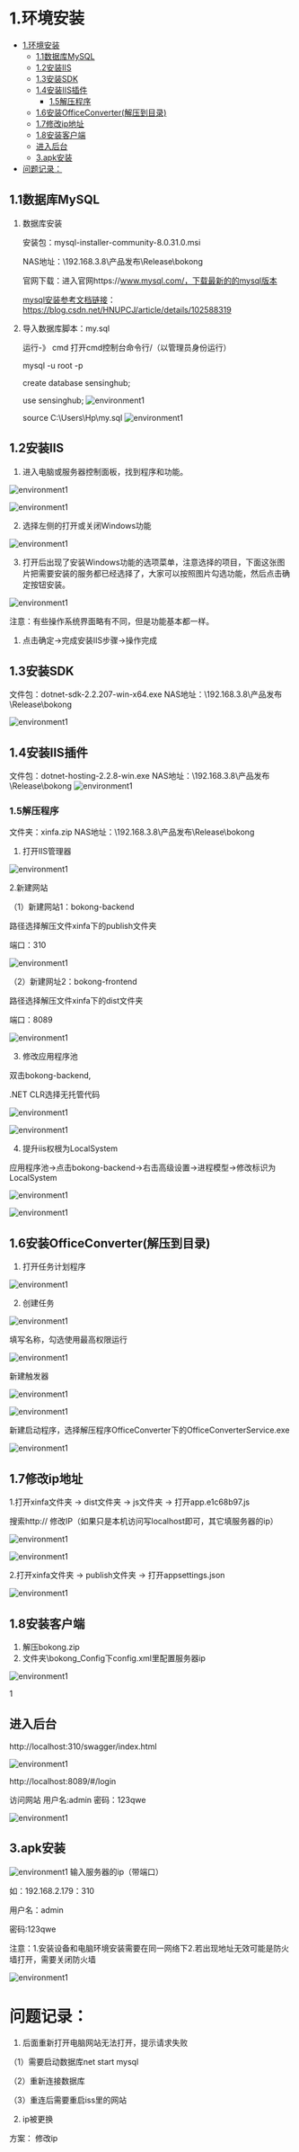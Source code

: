 
# 1.环境安装

- [1.环境安装](#1环境安装)
  - [1.1数据库MySQL](#11数据库mysql)
  - [1.2安装IIS](#12安装iis)
  - [1.3安装SDK](#13安装sdk)
  - [1.4安装IIS插件](#14安装iis插件)
    - [1.5解压程序](#15解压程序)
  - [1.6安装OfficeConverter(解压到目录)](#16安装officeconverter解压到目录)
  - [1.7修改ip地址](#17修改ip地址)
  - [1.8安装客户端](#18安装客户端)
  - [进入后台](#进入后台)
  - [3.apk安装](#3apk安装)
- [问题记录：](#问题记录)


## 1.1数据库MySQL

1. 数据库安装

   安装包：mysql-installer-community-8.0.31.0.msi

   NAS地址：\\192.168.3.8\产品发布\Release\bokong

   官网下载：进入官网https://www.mysql.com/，下载最新的的mysql版本

   [mysql安装参考文档链接](https://blog.csdn.net/HNUPCJ/article/details/102588319)：https://blog.csdn.net/HNUPCJ/article/details/102588319


2. 导入数据库脚本：my.sql

   运行-》 cmd 打开cmd控制台命令行/（以管理员身份运行）

   mysql -u root -p

   create database sensinghub;

   use sensinghub;
    ![environment1](./images/environment/1.png)

   source C:\Users\Hp\my.sql
   ![environment1](./images/environment/2.png)
## 1.2安装IIS

1. 进入电脑或服务器控制面板，找到程序和功能。

![environment1](./images/environment/3.png)

![environment1](./images/environment/4.png)

2. 选择左侧的打开或关闭Windows功能

![environment1](./images/environment/5.png)

3. 打开后出现了安装Windows功能的选项菜单，注意选择的项目，下面这张图片把需要安装的服务都已经选择了，大家可以按照图片勾选功能，然后点击确定按钮安装。

![environment1](./images/environment/6.png)

注意：有些操作系统界面略有不同，但是功能基本都一样。

1. 点击确定-\>完成安装IIS步骤-\>操作完成

## 1.3安装SDK

文件包：dotnet-sdk-2.2.207-win-x64.exe
NAS地址：\\192.168.3.8\产品发布\Release\bokong

![environment1](./images/environment/7.png)

## 1.4安装IIS插件

文件包：dotnet-hosting-2.2.8-win.exe
NAS地址：\\192.168.3.8\产品发布\Release\bokong
![environment1](./images/environment/8.png)

### 1.5解压程序

文件夹：xinfa.zip
NAS地址：\\192.168.3.8\产品发布\Release\bokong

1. 打开IIS管理器

![environment1](./images/environment/9.png)


2.新建网站

（1）新建网站1：bokong-backend

路径选择解压文件xinfa下的publish文件夹

端口：310

![environment1](./images/environment/10.png)


（2）新建网址2：bokong-frontend

路径选择解压文件xinfa下的dist文件夹

端口：8089

![environment1](./images/environment/11.png)


3. 修改应用程序池

双击bokong-backend,

.NET CLR选择无托管代码

![environment1](./images/environment/12.png)

![environment1](./images/environment/13.png)


4. 提升iis权根为LocalSystem

应用程序池-\>点击bokong-backend-\>右击高级设置-\>进程模型-\>修改标识为LocalSystem

![environment1](./images/environment/14.png)

![environment1](./images/environment/15.png)


## 1.6安装OfficeConverter(解压到目录)

1. 打开任务计划程序

![environment1](./images/environment/16.png)


2. 创建任务

![environment1](./images/environment/17.png)


填写名称，勾选使用最高权限运行

![environment1](./images/environment/18.png)


新建触发器

![environment1](./images/environment/19.png)

![environment1](./images/environment/20.png)


新建启动程序，选择解压程序OfficeConverter下的OfficeConverterService.exe

![environment1](./images/environment/21.png)


## 1.7修改ip地址

1.打开xinfa文件夹 -\> dist文件夹 -\> js文件夹 -\> 打开app.e1c68b97.js

搜索http:// 修改IP（如果只是本机访问写localhost即可，其它填服务器的ip）

![environment1](./images/environment/22.png)

![environment1](./images/environment/23.png)


2.打开xinfa文件夹 -\> publish文件夹 -\> 打开appsettings.json

![environment1](./images/environment/24.png)


## 1.8安装客户端

1. 解压bokong.zip
2. 文件夹\bokong\_Config下config.xml里配置服务器ip

![environment1](./images/environment/25.png)


1
## 进入后台

http://localhost:310/swagger/index.html

![environment1](./images/environment/26.png)

http://localhost:8089/#/login

访问网站 用户名:admin 密码：123qwe

![environment1](./images/environment/27.png)

## 3.apk安装

![environment1](./images/environment/28.png)
输入服务器的ip（带端口）

如：192.168.2.179：310

用户名：admin

密码:123qwe

注意：1.安装设备和电脑环境安装需要在同一网络下2.若出现地址无效可能是防火墙打开，需要关闭防火墙

![environment1](./images/environment/29.png)

# 问题记录：

1. 后面重新打开电脑网站无法打开，提示请求失败

（1）需要启动数据库net start mysql

（2）重新连接数据库

（3）重连后需要重启iss里的网站

2. ip被更换
   
  方案： 修改ip